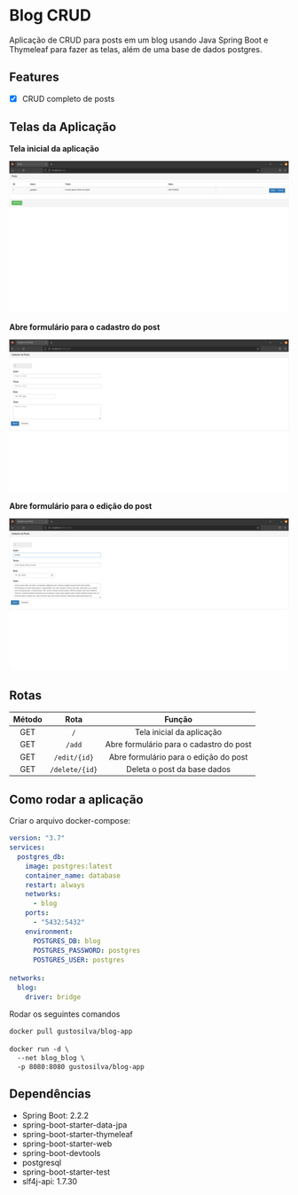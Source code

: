 # Blog CRUD

Aplicação de CRUD para posts em um blog usando Java Spring Boot e Thymeleaf para fazer as telas, além de uma base de
dados postgres.

## Features

- [x] CRUD completo de posts

## Telas da Aplicação

**Tela inicial da aplicação**

![home.png](docs/home.png)

**Abre formulário para o cadastro do post**

![save.png](docs/save.png)

**Abre formulário para o edição do post**

![edit.png](docs/edit.png)

## Rotas

| Método |      Rota      |                  Função                  |
|:------:|:--------------:|:----------------------------------------:|
|  GET   |      `/`       |        Tela inicial da aplicação         |
|  GET   |     `/add`     | Abre formulário para o cadastro do post  |
|  GET   |  `/edit/{id}`  |  Abre formulário para o edição do post   |
|  GET   | `/delete/{id}` |       Deleta o post da base dados        |

## Como rodar a aplicação

Criar o arquivo docker-compose:

```yaml
version: "3.7"
services:
  postgres_db:
    image: postgres:latest
    container_name: database
    restart: always
    networks:
      - blog
    ports:
      - "5432:5432"
    environment:
      POSTGRES_DB: blog
      POSTGRES_PASSWORD: postgres
      POSTGRES_USER: postgres

networks:
  blog:
    driver: bridge
```

Rodar os seguintes comandos

```shell
docker pull gustosilva/blog-app

docker run -d \
  --net blog_blog \
  -p 8080:8080 gustosilva/blog-app
```

## Dependências

- Spring Boot: 2.2.2
- spring-boot-starter-data-jpa
- spring-boot-starter-thymeleaf
- spring-boot-starter-web
- spring-boot-devtools
- postgresql
- spring-boot-starter-test
- slf4j-api: 1.7.30

